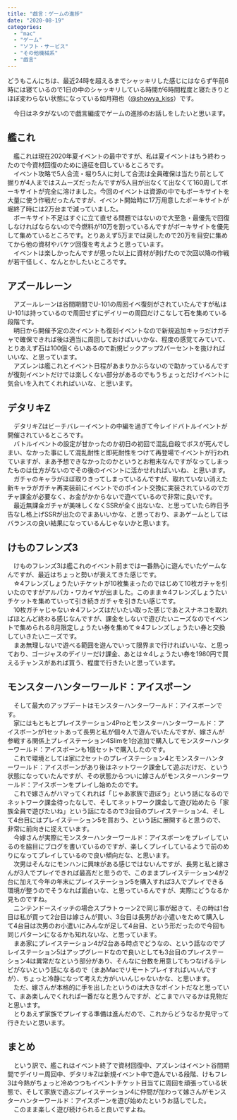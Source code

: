 ```yaml
---
title: "戯言：ゲームの進捗"
date: "2020-08-19"
categories: 
  - "mac"
  - "ゲーム"
  - "ソフト・サービス"
  - "その他機械系"
  - "戯言"
---
```


どうもこんにちは、最近24時を超えるまでシャッキリした感じにはならず午前6時には寝ているので1日の中のシャッキリしている時間が6時間程度と寝たきりとほぼ変わらない状態になっている如月翔也（[@showya\_kiss](http://twitter.com/showya_kiss)）です。  
  
　今日はネタがないので戯言編成でゲームの進捗のお話しをしたいと思います。  

## 艦これ

　艦これは現在2020年夏イベントの最中ですが、私は夏イベントはもう終わったので今資材回復のために遠征を回しているところです。  
　イベント攻略で5人合流・堀り5人に対して合流は全員確保は当たり前として掘りが4人まではスムーズだったんですが5人目が出なくて出なくて160周してボーキサイトが完全に溶けました。今回のイベントは資源の中でもボーキサイトを大量に使う作戦だったんですが、イベント開始時に17万用意したボーキサイトが堀終了時には2万台まで減っていました。  
　ボーキサイト不足はすぐに立て直せる問題ではないので大至急・最優先で回復しなければならないので今燃料が10万を割っているんですがボーキサイトを優先して集めているところです。とりあえず5万までは戻したので20万を目安に集めてから他の資材やバケツ回復を考えようと思っています。  
　イベントは楽しかったんですが思った以上に資材が剥げたので次回以降の作戦が若干怪しく、なんとかしたいところです。  

## アズールレーン

　アズールレーンは谷間期間でU-101の周回イベ復刻がされていたんですが私はU-101は持っているので周回せずにデイリーの周回だけこなして石を集めている段階です。  
　明日から開催予定の次イベントも復刻イベントなので新規追加キャラだけガチャで確保できれば後は適当に周回しておけばいいかな、程度の感覚てみていて、とりあえず石は100個くらいあるので新規ピックアップ2パーセントを抜ければいいな、と思っています。  
　アズレンは艦これとイベント日程があまりかぶらないので助かっているんですが復刻イベントだけでは楽しくない部分があるのでもうちょっとだけイベントに気合いを入れてくれればいいな、と思います。  

## デタリキZ

　デタリキZはビーチバレーイベントの中編を過ぎて今レイドバトルイベントが開催されているところです。  
　バトルイベントの設定が甘かったのか初日の初回で混乱自殺でボスが死んでしまい、なかった事にして混乱耐性と即死耐性をつけて再登場でイベントが行われていますが、まあ予想できなかったのかというとお粗末なんですがなってしまったものは仕方がないのでその後のイベントに活かせれればいいね、と思います。  
　ガチャのキャラがほぼ取りきってしまっているんですが、取れていない消えた新キャラがガチャ再実装前にイベントでのポイント交換に実装されているのでガチャ課金が必要なく、お金がかからないで遊べているので非常に良いです。  
　最近無課金ガチャが美味しくなくSSRが全く出ないな、と思っていたら昨日予告なし格上げSSRが出たのでまあいいかな、と思っており、まあゲームとしてはバランスの良い結果になっているんじゃないかと思います。  

## けものフレンズ3

　けものフレンズ3は艦これのイベント前までは一番熱心に遊んでいたゲームなんですが、最近はちょっと勢いが衰えてきた感じです。  
　☆4フレンズしょうたいチケットが10枚集まったのではじめて10枚ガチャを引いたのですがアルパカ・ワカイヤが出ました。このまま☆4フレンズしょうたいチケットを集めていって引き続きガチャを引きたい感じです。  
　10枚ガチャじゃない☆4フレンズはだいたい取った感じであとスナネコを取ればほとんど終わる感じなんですが、課金をしないで遊びたいニーズなのでイベントで集められる8月限定しょうたい券を集めて☆4フレンズしょうたい券と交換していきたいニーズです。  
　まあ無理しないで遊べる範囲を遊んでいって限界まで行ければいいな、と思っており、ゴージャスのデイリーだけ課金、あとは☆4しょうたい券を1980円で買えるチャンスがあれば買う、程度で行きたいと思っています。  

## モンスターハンターワールド：アイスボーン

　そして最大のアップデートはモンスターハンターワールド：アイスボーンです。  
　家にはもともとプレイステーション4Proとモンスターハンターワールド：アイスボーンが1セットあって長男と私が個々人で遊んでいたんですが、嫁さんが参戦する関係上プレイステーション4Slimを1台追加で購入してモンスターハンターワールド：アイスボーンも1個セットで購入したのです。  
　これで環境としては家に2セットのプレイステーション4とモンスターハンターワールド：アイスボーンがあり後はネットワーク課金して遊ぶだけだ、という状態になっていたんですが、その状態からついに嫁さんがモンスターハンターワールド：アイスボーンをプレイし始めたのです。  
　これで嫁さんがハマってくれれば「じゃあ家族で遊ぼう」という話になるのでネットワーク課金待ったなしで、そしてネットワーク課金して遊び始めたら「家族全員で遊びたいね」という話になるので3台目のプレイステーション4、そして4台目にはプレイステーション5を買おう、という話に展開すると思うので、非常に前向きに捉えています。  
　今嫁さんが実際にモンスターハンターワールド：アイスボーンをプレイしているのを脇目にブログを書いているのですが、楽しくプレイしているようで前のめりになってプレイしているので良い傾向だな、と思います。  
　次男はそんなにモンハンに興味がある感じではないんですが、長男と私と嫁さんが3人でプレイできれば最高だと思うので、このままプレイステーション4が2台に加えて今年の年末にプレイステーション5を購入すれば3人でプレイできる環境が整うのでそうなれば面白いな、と思っているんですが、実際にどうなるか見ものですね。  
　ニンテンドースイッチの場合スプラトゥーン2で同じ事が起きて、その時は1台目は私が買って2台目は嫁さんが買い、3台目は長男がお小遣いをためて購入して4台目は次男のお小遣いにみんなが足して4台目、という形だったので今回も同じパターンになるかも知れないな、と思っています。  
　まあ家にプレイステーション4が2台ある時点でどうなの、という話なのでプレイステーション5はアップグレードなので良いとしても3台目のプレイステーション4は異常だなという部分があり、そんなに台数を用意してもつなげるテレビがないという話になるので（まあMacでリモートプレイすればいいんですが）、ちょっと冷静になって考えた方がいいんじゃないかな、と思います。  
　ただ、嫁さんが本格的に手を出したというのは大きなポイントだなと思っていて、まあ楽しんでくれれば一番だなと思うんですが、どこまでハマるかは見物だと思います。  
　とりあえず家族でプレイする準備は進んだので、これからどうなるか見守って行きたいと思います。  

## まとめ

　という訳で、艦これはイベント終了で資材回復中、アズレンはイベント谷間期間でデイリー周回中、デタリキZは新規イベント中で遊んでいる段階、けもフレ3は今熱がちょっと冷めつつもイベントチケット目当てに周回を頑張っている状態で、そして家族で遊ぶプレイステーション4に仲間が加わって嫁さんがモンスターハンターワールド：アイスボーンを遊び始めたというお話しでした。  
　このまま楽しく遊び続けられると良いですよね。
